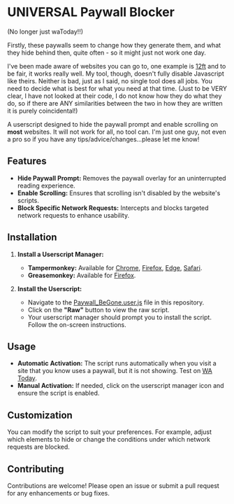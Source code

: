 # UNIVERSAL Paywall Blocker  
(No longer just waToday!!)

Firstly, these paywalls seem to change how they generate them, and what they hide behind then, quite often - so it might just not work one day.

I've been made aware of websites you can go to, one example is [12ft](https://12ft.io) and to be fair, it works really well. My tool, though, doesn't fully disable Javascript like theirs. Neither is bad, just as I said, no single tool does all jobs. You need to decide what is best for what you need at that time. (Just to be VERY clear, I have not looked at their code, I do not know how they do what they do, so if there are ANY similarities between the two in how they are written it is purely coincidental!)

A userscript designed to hide the paywall prompt and enable scrolling on **most** websites. It will not work for all, no tool can. I'm just one guy, not even a pro so if you have any tips/advice/changes...please let me know!

## Features

- **Hide Paywall Prompt:** Removes the paywall overlay for an uninterrupted reading experience.
- **Enable Scrolling:** Ensures that scrolling isn't disabled by the website's scripts.
- **Block Specific Network Requests:** Intercepts and blocks targeted network requests to enhance usability.

## Installation

1. **Install a Userscript Manager:**
   - **Tampermonkey:** Available for [Chrome](https://chrome.google.com/webstore/detail/tampermonkey/dhdgffkkebhmkfjojejmpbldmpobfkfo), [Firefox](https://addons.mozilla.org/en-US/firefox/addon/tampermonkey/), [Edge](https://microsoftedge.microsoft.com/addons/detail/tampermonkey/dhdgffkkebhmkfjojejmpbldmpobfkfo), [Safari](https://apps.apple.com/app/tampermonkey/id1482490089).
   - **Greasemonkey:** Available for [Firefox](https://addons.mozilla.org/en-US/firefox/addon/greasemonkey/).

2. **Install the Userscript:**
   - Navigate to the [Paywall_BeGone.user.js](https://github.com/TurbulentGoat/universalPaywallBlocker) file in this repository.
   - Click on the **"Raw"** button to view the raw script.
   - Your userscript manager should prompt you to install the script. Follow the on-screen instructions.

## Usage

- **Automatic Activation:** The script runs automatically when you visit a site that you know uses a paywall, but it is not showing. Test on [WA Today](https://www.watoday.com.au/).
- **Manual Activation:** If needed, click on the userscript manager icon and ensure the script is enabled.

## Customization

You can modify the script to suit your preferences. For example, adjust which elements to hide or change the conditions under which network requests are blocked.

## Contributing

Contributions are welcome! Please open an issue or submit a pull request for any enhancements or bug fixes.
